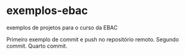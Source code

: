 # exemplos-ebac
exemplos de projetos para o curso da EBAC


Primeiro exemplo de commit e push no repositório remoto. 
Segundo commit.
Quarto commit.

